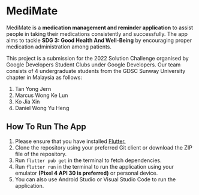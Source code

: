 # MediMate

MediMate is a **medication management and reminder application** to assist people in taking their medications consistently and successfully. The app aims to tackle **SDG 3: Good Health And Well-Being** by encouraging proper medication administration among patients.

This project is a submission for the 2022 Solution Challenge organised by Google Developers Student Clubs under Google Developers. Our team consists of 4 undergraduate students from the GDSC Sunway University chapter in Malaysia as follows:

1. Tan Yong Jern
2. Marcus Wong Ke Lun
3. Ko Jia Xin
4. Daniel Wong Yu Heng

## How To Run The App

1. Please ensure that you have installed [Flutter.](https://docs.flutter.dev/get-started/install)
2. Clone the repository using your preferred Git client or download the ZIP file of the repository.
3. Run `flutter pub get` in the terminal to fetch dependencies.
4. Run `flutter run` in the terminal to run the application using your emulator **(Pixel 4 API 30 is preferred)** or personal device.
6. You can also use Android Studio or Visual Studio Code to run the application.
